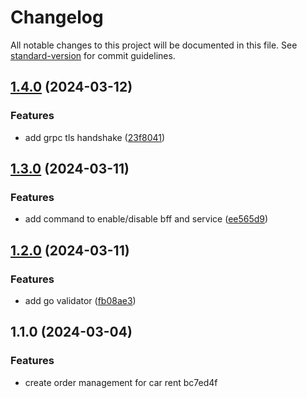 # Changelog

All notable changes to this project will be documented in this file. See [standard-version](https://github.com/conventional-changelog/standard-version) for commit guidelines.

## [1.4.0](https://github.com/achwanyusuf/carrent-ordersvc/compare/v1.3.0...v1.4.0) (2024-03-12)


### Features

* add grpc tls handshake ([23f8041](https://github.com/achwanyusuf/carrent-ordersvc/commit/23f8041ac96048f449f435966a25ab6fbbd940af))

## [1.3.0](https://github.com/achwanyusuf/carrent-ordersvc/compare/v1.2.0...v1.3.0) (2024-03-11)


### Features

* add command to enable/disable bff and service ([ee565d9](https://github.com/achwanyusuf/carrent-ordersvc/commit/ee565d9e12205b112d9edd4756b90a4c3c6ab61c))

## [1.2.0](https://github.com/achwanyusuf/carrent-ordersvc/compare/v1.1.0...v1.2.0) (2024-03-11)


### Features

* add go validator ([fb08ae3](https://github.com/achwanyusuf/carrent-ordersvc/commit/fb08ae382f1e0c94771d65e9d00893155b5faf58))

## 1.1.0 (2024-03-04)


### Features

* create order management for car rent bc7ed4f
